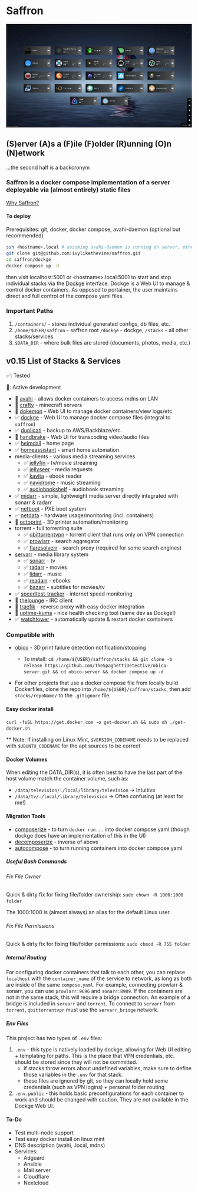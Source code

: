 # Saffron

![image](dashboard.png)

## (S)erver (A)s a (F)ile (F)older (R)unning (O)n (N)etwork

...the second half is a backcronym

### Saffron is a docker compose implementation of a server deployable via (almost entirely) static files

[Why Saffron?](https://ivylikethevine.com/projects/saffron)

#### To deploy

Prerequisites: git, docker, docker compose, avahi-daemon (optional but recommended)

```bash
ssh <hostname>.local # assuming avahi-daemon is running on server, otherwise use the host IP
git clone git@github.com:ivylikethevine/saffron.git
cd saffron/dockge
docker compose up -d
```

then visit localhost:5001  or \<hostname\>.local:5001 to start and stop individual stacks via the [Dockge](https://github.com/louislam/dockge) interface. Dockge is a Web UI to manage & control docker containers. As opposed to portainer, the user maintains direct and full control of the compose yaml files.

### Important Paths

1. `/containers/` - stores individual generated configs, db files, etc.
2. `/home/$USER/saffron` - saffron root `/dockge` - dockge, `/stacks` - all other stacks/services
3. `$DATA_DIR` - where bulk files are stored (documents, photos, media, etc.)

## v0.15 List of Stacks & Services

&#x2705;: Tested

&#128679;: Active development

* &#128679; [avahi](https://github.com/flungo-docker/avahi) - allows docker containers to access mdns on LAN
* &#128679; [crafty](https://docs.craftycontrol.com/pages/getting-started/installation/docker/) - minecraft servers
* &#128679; [dokemon](https://dokemon.dev/) - Web UI to manage docker containers/view logs/etc
* &#x2705; [dockge](https://github.com/louislam/dockge) - Web UI to manage docker compose files (integral to `saffron`)
* &#x2705; [duplicati](https://docs.linuxserver.io/images/docker-duplicati/) - backup to AWS/Backblaze/etc.
* &#128679; [handbrake](https://handbrake.fr/) - Web UI for transcoding video/audio files
* &#x2705; [heimdall](https://docs.linuxserver.io/images/docker-heimdall/) - home page
* &#x2705; [homeassistant](https://www.home-assistant.io/installation/linux#docker-compose) - smart home automation
* media-clients - various media streaming services
  * &#x2705; [jellyfin](https://docs.linuxserver.io/images/docker-jellyfin/) - tv/movie streaming
  * &#x2705; [jellyseer](https://hub.docker.com/r/fallenbagel/jellyseerr) - media requests
  * &#x2705; [kavita](https://github.com/Kareadita/Kavita) - ebook reader
  * &#x2705; [navidrome](https://github.com/navidrome/navidrome/) - music streaming
  * &#x2705; [audiobookshelf](https://github.com/advplyr/audiobookshelf) - audiobook streaming
* &#x2705; [midarr](https://github.com/midarrlabs/midarr-server) - simple, lightweight media server directly integrated with sonarr & radarr
* &#x2705; [netboot](https://docs.linuxserver.io/images/docker-netbootxyz/) - PXE boot system
* &#x2705; [netdata](https://learn.netdata.cloud/docs/installing/docker) - hardware usage/monitoring (incl. containers)
* &#128679; [octoprint](https://github.com/OctoPrint/octoprint-docker) - 3D printer automation/monitoring
* torrent - full torrenting suite
  * &#x2705; [qbittorrentvpn](https://github.com/MarkusMcNugen/docker-qBittorrentvpn) - torrent client that runs only on VPN connection
  * &#x2705; [prowlarr](https://docs.linuxserver.io/images/docker-prowlarr/) - search aggregator
  * &#x2705; [flaresolverr](https://github.com/FlareSolverr/FlareSolverr) - search proxy (required for some search engines)
* [servarr](https://wiki.servarr.com/docker-guide) - media library system
  * &#x2705; [sonarr](https://docs.linuxserver.io/images/docker-sonarr/) - tv
  * &#x2705; [radarr](https://docs.linuxserver.io/images/docker-radarr/) - movies
  * &#x2705; [lidarr](https://docs.linuxserver.io/images/docker-lidarr/) - music
  * &#x2705; [readarr](https://docs.linuxserver.io/images/docker-readarr/) - ebooks
  * &#x2705; [bazarr](https://docs.linuxserver.io/images/docker-bazarr/) - subtitles for movies/tv
* &#x2705; [speedtest-tracker](https://github.com/alexjustesen/speedtest-tracker) - internet speed monitoring
* &#128679; [thelounge](https://github.com/thelounge/thelounge-docker) - IRC client
* &#128679; [traefik](https://hub.docker.com/_/traefik) - reverse proxy with easy docker integration
* &#128679; [uptime-kuma](https://github.com/louislam/uptime-kuma) - nice health checking tool (same dev as Dockge!)
* &#x2705; [watchtower](https://github.com/containrrr/watchtower) - automatically update & restart docker containers

### Compatible with

* [obico](https://www.obico.io/docs/server-guides/install/) - 3D print failure detection notification/stopping
  * To install:
    `cd /home/${USER}/saffron/stacks && git clone -b release https://github.com/TheSpaghettiDetective/obico-server.git && cd obico-server && docker compose up -d`

* For other projects that use a docker compose file from locally build Dockerfiles, clone the repo into `/home/${USER}/saffron/stacks`, then add `stacks/repoName/` to the `.gitignore` file.

#### Easy docker install

`curl -fsSL https://get.docker.com -o get-docker.sh && sudo sh ./get-docker.sh`

** Note: If installing on Linux Mint, `$VERSION_CODENAME` needs to be replaced with `$UBUNTU_CODENAME` for the apt sources to be correct

#### Docker Volumes

When editing the DATA_DIR(s), it is often best to have the last part of the host volume match the container volume, such as:

* `/data/television/:/local/library/television` -> Intuitive
* `/data/tv/:/local/library/television` -> Often confusing (at least for me!)

#### Migration Tools

* [composerize](https://github.com/composerize/composerize) - to turn `docker run...` into docker compose yaml (though dockge does have an implementation of this in the UI)
* [decomposerize](https://github.com/composerize/decomposerize) - inverse of above
* [autocompose](https://github.com/Red5d/docker-autocompose) - to turn running containers into docker compose yaml

##### Useful Bash Commands

###### Fix File Owner

Quick & dirty fix for fixing file/folder ownership: `sudo chown -R 1000:1000 folder`

The 1000:1000 is (almost always) an alias for the default Linux user.

###### Fix File Permissions

Quick & dirty fix for fixing file/folder permissions: `sudo chmod -R 755 folder`

##### Internal Routing

For configuring docker containers that talk to each other, you can replace `localhost` with the `container_name` of the service to network, as long as both are inside of the same `compose.yaml`. For example, connecting prowlarr & sonarr, you can use `prowlarr:9696` and `sonarr:8989`. If the containers are not in the same stack, this will require a bridge connection. An example of a bridge is included in `servarr` and `torrent`. To connect to `servarr` from `torrent`, `qbittorrentvpn` must use the `servarr_bridge` network.

##### Env Files

This project has two types of `.env` files:

1. `.env` - this type is natively loaded by dockge, allowing for Web UI editing + templating for paths. This is the place that VPN credentials, etc. should be stored since they will not be committed.
    * if stacks throw errors about undefined variables, make sure to define those variables in the `.env` for that stack.
    * these files are ignored by git, so they can locally hold some credentials (such as VPN logins) + personal folder routing
2. `.env.public` - this holds basic preconfigurations for each container to work and should be changed with caution. They are not available in the Dockge Web UI.

#### To-Do

* Test multi-node support
* Test easy docker install on linux mint
* DNS description (avahi, .local, mdns)
* Services:
  * Adguard
  * Ansible
  * Mail server
  * Cloudflare
  * Nextcloud
